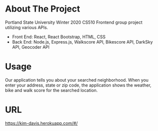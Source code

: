 # About The Project
Portland State University Winter 2020 CS510 Frontend group project utilizing various APIs.
- Front End: React, React Bootstrap, HTML, CSS
- Back End: Node.js, Express.js, Walkscore API, Bikescore API, DarkSky API, Geocoder API
# Usage
Our application tells you about your searched neighborhood. When you enter your address, state or zip code, the application shows the weather, bike and walk score for the searched location.
# URL
https://kim-davis.herokuapp.com/#/


